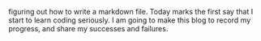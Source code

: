 figuring out how to write a markdown file. Today marks the first say that I start to learn coding seriously.
I am going to make this blog to record my progress, and share my successes and failures.